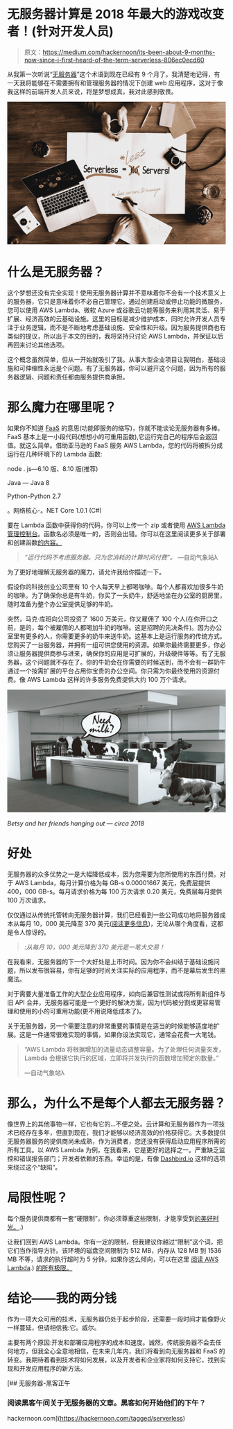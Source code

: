# 无服务器计算是 2018 年最大的游戏改变者！(针对开发人员)

> 原文：<https://medium.com/hackernoon/its-been-about-9-months-now-since-i-first-heard-of-the-term-serverless-806ec0ecd60>

从我第一次听说“[无服务器](https://serverless.com/learn/)”这个术语到现在已经有 9 个月了。我清楚地记得，有一天我将能够在不需要拥有和管理服务器的情况下创建 web 应用程序，这对于像我这样的前端开发人员来说，将是梦想成真，我对此感到敬畏。

![](img/c7f3d0045e26ed9d77113a17c573b98a.png)

# 什么是无服务器？

这个梦想还没有完全实现！使用无服务器计算并不意味着你不会有一个技术意义上的服务器，它只是意味着你不必自己管理它。通过创建启动或停止功能的微服务，您可以使用 AWS Lambda、微软 Azure 或谷歌云功能等服务来利用其灵活、易于扩展、经济高效的云基础设施。这里的目标是减少维护成本，同时允许开发人员专注于业务逻辑，而不是不断地考虑基础设施、安全性和升级。因为服务提供商也有类似的提议，所以出于本文的目的，我将坚持只讨论 AWS Lambda，并保证以后再回来讨论其他选项。

这个概念虽然简单，但从一开始就吸引了我。从事大型企业项目让我明白，基础设施和可伸缩性永远是个问题。有了无服务器，你可以避开这个问题，因为所有的服务器逻辑、问题和责任都由服务提供商承担。

# 那么魔力在哪里呢？

如果你不知道 [FaaS](https://en.wikipedia.org/wiki/Function_as_a_service) 的意思(功能即服务的缩写)，你就不能谈论无服务器有多棒。FaaS 基本上是一小段代码(想想小的可重用函数),它运行完自己的程序后会返回值。就这么简单。借助亚马逊的 FaaS 服务 AWS Lambda，您的代码将被拆分成运行在几种环境下的 Lambda 函数:

node . js—6.10 版、8.10 版(推荐)

Java — Java 8

Python-Python 2.7

。网络核心-。NET Core 1.0.1 (C#)

要在 Lambda 函数中获得你的代码，你可以上传一个 zip 或者使用 [AWS Lambda 管理控制台](https://aws.amazon.com/lambda/)。函数名必须是唯一的，否则会出错。你可以在这里阅读更多关于部署和创建函数[的内容。](https://docs.aws.amazon.com/lambda/latest/dg/API_CreateFunction.html)

> *“运行代码不考虑服务器。只为您消耗的计算时间付费”。* —自动气象站λ

为了更好地理解无服务器的魔力，请允许我给你描述一下。

假设你的科技创业公司里有 10 个人每天早上都喝咖啡。每个人都喜欢加很多牛奶的咖啡。为了确保你总是有牛奶，你买了一头奶牛，舒适地坐在办公室的厨房里，随时准备为整个办公室提供足够的牛奶。

突然，马克·库班向公司投资了 1600 万美元，你又雇佣了 100 个人(在你开口之前，是的，每个被雇佣的人都喝加牛奶的咖啡。这是招聘的先决条件)。因为办公室里有更多的人，你需要更多的奶牛来送牛奶。这基本上是运行服务的传统方式。您购买了一台服务器，并拥有一组可供您使用的资源。如果你最终需要更多，你必须让服务器提供商参与进来，确保你的应用是可扩展的，升级硬件等等。有了无服务器，这个问题就不存在了。你的牛奶会在你需要的时候送到，而不会有一群奶牛通过一个按需扩展的平台占用你宝贵的办公空间。你只需为你最终使用的资源付费。像 AWS Lambda 这样的许多服务免费提供大约 100 万个请求。

![](img/ee3ba14e0ea4b13473167bc696dd4984.png)

*Betsy and her friends hanging out — circa 2018*

# 好处

无服务器的众多优势之一是大幅降低成本，因为您需要为您所使用的东西付费。对于 AWS Lambda，每月计算价格为每 GB-s 0.00001667 美元，免费层提供 400，000 GB-s。每月请求价格为每 100 万次请求 0.20 美元，免费层每月提供 100 万次请求。

仅仅通过从传统托管转向无服务器计算，我们已经看到一些公司成功地将服务器成本从每月 10，000 美元降至 370 美元([阅读更多信息](https://dashbird.io/blog/saving-money-switching-serverless/))，无论从哪个角度看，这都是令人惊讶的。

> *:从每月 10，000 美元降到 370 美元是一笔大交易！*

在我看来，无服务器的下一个大好处是上市时间。因为你不会纠结于基础设施问题，所以发布很容易，你有足够的时间关注实际的应用程序，而不是幕后发生的黑魔法。

对于需要大量准备工作的大型企业应用程序，如向后兼容性测试或将所有新组件与旧 API 合并，无服务器可能是一个更好的解决方案，因为代码被分割成更容易管理和使用的小的可重用功能(更不用说降低成本了)。

关于无服务器，另一个需要注意的非常重要的事情是在适当的时候能够适度地扩展。这是一件通常很难实现的事情，如果你设法实现它，通常会花费一大笔钱。

> “AWS Lambda 将根据增加的流量动态调整容量。为了处理任何流量突发，Lambda 会根据它执行的区域，立即将并发执行的函数增加预定的数量。”
> 
> —自动气象站λ

# 那么，为什么不是每个人都去无服务器？

像世界上的其他事物一样，它也有它的…不便之处。云计算和无服务器作为一项技术已经存在多年，但直到现在，我们才能够以经济高效的价格获得它。大多数提供无服务器服务的提供商尚未成熟，作为消费者，您还没有获得启动应用程序所需的所有工具。以 AWS Lambda 为例，在我看来，它是更好的选择之一。严重缺乏监控和错误报告部门；开发者依赖的东西。幸运的是，有像 [Dashbird.io](https://dashbird.io/) 这样的选项来绕过这个“缺陷”。

# 局限性呢？

每个服务提供商都有一套“硬限制”，你必须尊重这些限制，才能享受到[的美好时光。](https://www.youtube.com/watch?v=6Ls5j5iz2eA).)

让我们回到 AWS Lambda。你有一定的限制，但我建议你越过“限制”这个词，把它们当作指导方针。该环境的磁盘空间限制为 512 MB，内存从 128 MB 到 1536 MB 不等，请求的执行超时为 5 分钟。如果你这么倾向，可以在这里 [阅读 AWS Lambda](https://docs.aws.amazon.com/lambda/latest/dg/limits.html#limits-list).) [的所有极限。](https://docs.aws.amazon.com/lambda/latest/dg/limits.html#limits-list)

# 结论——我的两分钱

作为一项大众可用的技术，无服务器仍处于起步阶段，还需要一段时间才能像野火一样蔓延，但请相信我:它。威尔。

主要有两个原因:开发和部署应用程序的成本和速度。诚然，传统服务器不会去任何地方，但我全心全意地相信，在未来几年内，我们将看到向无服务器和 FaaS 的转变。我期待着看到技术将如何发展，以及开发者和企业家将如何支持它，找到实现和开发应用程序的新方法。

[](https://hackernoon.com/tagged/serverless) [## 无服务器-黑客正午

### 阅读黑客午间关于无服务器的文章。黑客如何开始他们的下午？

hackernoon.com](https://hackernoon.com/tagged/serverless)